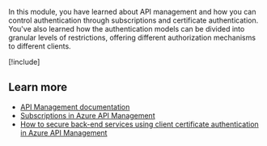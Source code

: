 In this module, you have learned about API management and how you can control authentication through subscriptions and certificate authentication. You've also learned how the authentication models can be divided into granular levels of restrictions, offering different authorization mechanisms to different clients.

[!include[](../../../includes/azure-sandbox-cleanup.md)]

## Learn more

- [API Management documentation](https://docs.microsoft.com/azure/api-management/)
- [Subscriptions in Azure API Management](https://docs.microsoft.com/azure/api-management/api-management-subscriptions)
- [How to secure back-end services using client certificate authentication in Azure API Management](https://docs.microsoft.com/azure/api-management/api-management-howto-mutual-certificates)
